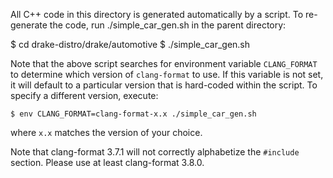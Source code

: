 
All C++ code in this directory is generated automatically by a script.
To re-generate the code, run ./simple_car_gen.sh in the parent directory:

  $ cd drake-distro/drake/automotive
  $ ./simple_car_gen.sh

Note that the above script searches for environment variable `CLANG_FORMAT` to
determine which version of `clang-format` to use. If this variable is not set,
it will default to a particular version that is hard-coded within the script.
To specify a different version, execute:

    $ env CLANG_FORMAT=clang-format-x.x ./simple_car_gen.sh

where `x.x` matches the version of your choice.

Note that clang-format 3.7.1 will not correctly alphabetize the `#include`
section. Please use at least clang-format 3.8.0.
